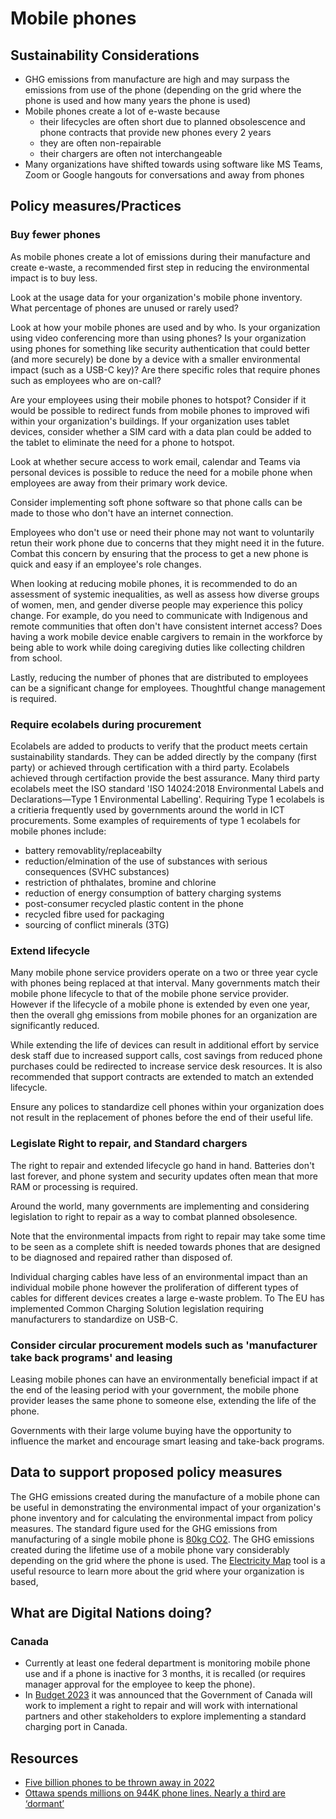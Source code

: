 # Mobile phones
## Sustainability Considerations
- GHG emissions from manufacture are high and may surpass the emissions from use of the phone (depending on the grid where the phone is used and how many years the phone is used)
- Mobile phones create a lot of e-waste because
    - their lifecycles are often short due to planned obsolescence and phone contracts that provide new phones every 2 years
    - they are often non-repairable
    - their chargers are often not interchangeable  
- Many organizations have shifted towards using software like MS Teams, Zoom or Google hangouts for conversations and away from phones



## Policy measures/Practices

### Buy fewer phones
As mobile phones create a lot of emissions during their manufacture and create e-waste, a recommended first step in reducing the environmental impact is to buy less. 

Look at the usage data for your organization's mobile phone inventory.
What percentage of phones are unused or rarely used? 

Look at how your mobile phones are used and by who. 
Is your organization using video conferencing more than using phones? 
Is your organization using phones for something like security authentication that could better (and more securely) be done by a device with a smaller environmental impact (such as a USB-C key)? 
Are there specific roles that require phones such as employees who are on-call?

Are your employees using their mobile phones to hotspot? 
Consider if it would be possible to redirect funds from mobile phones to improved wifi within your organization's buildings. 
If your organization uses tablet devices, consider whether a SIM card with a data plan could be added to the tablet to eliminate the need for a phone to hotspot.

Look at whether secure access to work email, calendar and Teams via personal devices is possible to reduce the need for a mobile phone when employees are away from their primary work device.

Consider implementing soft phone software so that phone calls can be made to those who don't have an internet connection.

Employees who don't use or need their phone may not want to voluntarily retun their work phone due to concerns that they might need it in the future. 
Combat this concern by ensuring that the process to get a new phone is quick and easy if an employee's role changes.

When looking at reducing mobile phones, it is recommended to do an assessment of systemic inequalities, as well as assess how diverse groups of women, men, and gender diverse people may experience this policy change. 
For example, do you need to communicate with Indigenous and remote communities that often don't have consistent internet access? 
Does having a work mobile device enable cargivers to remain in the workforce by being able to work while doing caregiving duties like collecting children from school.

Lastly, reducing the number of phones that are distributed to employees can be a significant change for employees. 
Thoughtful change management is required.

### Require ecolabels during procurement
Ecolabels are added to products to verify that the product meets certain sustainability standards.
They can be added directly by the company (first party) or achieved through certification with a third party.
Ecolabels achieved through certifaction provide the best assurance.
Many third party ecolabels meet the ISO standard 'ISO 14024:2018 Environmental Labels and Declarations—Type 1 Environmental Labelling'.
Requiring Type 1 ecolabels is a critieria frequently used by governments around the world in ICT procurements.
Some examples of requirements of type 1 ecolabels for mobile phones include:
- battery removablity/replaceabilty
- reduction/elmination of the use of substances with serious consequences (SVHC substances)
- restriction of phthalates, bromine and chlorine
- reduction of energy consumption of battery charging systems
- post-consumer recycled plastic content in the phone
- recycled fibre used for packaging
- sourcing of conflict minerals (3TG)

### Extend lifecycle
Many mobile phone service providers operate on a two or three year cycle with phones being replaced at that interval.
Many governments match their mobile phone lifecycle to that of the mobile phone service provider.
However if the lifecycle of a mobile phone is extended by even one year, then the overall ghg emissions from mobile phones for an organization are significantly reduced.

While extending the life of devices can result in additional effort by service desk staff due to increased support calls, cost savings from reduced phone purchases could be redirected to increase service desk resources. It is also recommended that support contracts are extended to match an extended lifecycle.

Ensure any polices to standardize cell phones within your organization does not result in the replacement of phones before the end of their useful life.

### Legislate Right to repair, and Standard chargers
The right to repair and extended lifecycle go hand in hand. Batteries don't last forever, and phone system and security updates often mean that more RAM or processing is required.

Around the world, many governments are implementing and considering legislation to right to repair as a way to combat planned obsolesence. 

Note that the environmental impacts from right to repair may take some time to be seen as a complete shift is needed towards phones that are designed to be diagnosed and repaired rather than disposed of. 

Individual charging cables have less of an environmental impact than an individual mobile phone however the proliferation of different types of cables for different devices creates a large e-waste problem. To The EU has implemented Common Charging Solution legislation requiring manufacturers to standardize on USB-C.  

### Consider circular procurement models such as 'manufacturer take back programs' and leasing
Leasing mobile phones can have an environmentally beneficial impact if at the end of the leasing period with your government, the mobile phone provider leases the same phone to someone else, extending the life of the phone. 

Governments with their large volume buying have the opportunity to influence the market and encourage smart leasing and take-back programs. 

## Data to support proposed policy measures
The GHG emissions created during the manufacture of a mobile phone can be useful in demonstrating the environmental impact of your organization's phone inventory and for calculating the environmental impact from policy measures.
The standard figure used for the GHG emissions from manufacturing of a single mobile phone is [80kg CO2](https://8billiontrees.com/carbon-offsets-credits/carbon-footprint-of-iphone/).
The GHG emissions created during the lifetime use of a mobile phone vary considerably depending on the grid where the phone is used. 
The [Electricity Map](https://app.electricitymaps.com/map) tool is a useful resource to learn more about the grid where your organization is based, 

## What are Digital Nations doing?
### Canada
- Currently at least one federal department is monitoring mobile phone use and if a phone is inactive for 3 months, it is recalled (or requires manager approval for the employee to keep the phone).
- In [Budget 2023](https://www.budget.canada.ca/2023/report-rapport/chap1-en.html#a2) it was announced that the Government of Canada will work to implement a right to repair and will work with international partners and other stakeholders to explore implementing a standard charging port in Canada.

## Resources
- [Five billion phones to be thrown away in 2022](https://www.bbc.com/news/science-environment-63245150)
- [Ottawa spends millions on 944K phone lines. Nearly a third are ‘dormant’](https://globalnews.ca/news/9595669/canada-federal-spending-dormant-phone-lines/)

